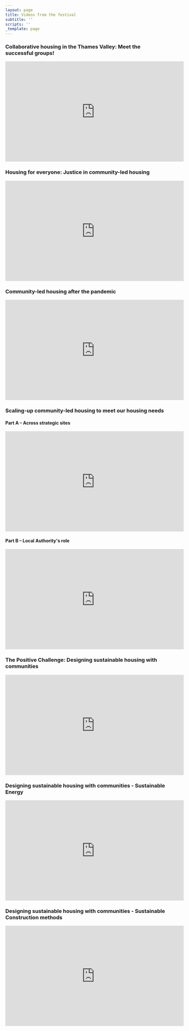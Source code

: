 ```yaml
---
layout: page
title: Videos from the festival
subtitle: ''
scripts: ''
_template: page
---
```


### Collaborative housing in the Thames Valley: Meet the successful groups!

<iframe width="560" height="315" src="https://www.youtube.com/embed/1WLrSlMj88I" title="YouTube video player" frameborder="0" allow="accelerometer; autoplay; clipboard-write; encrypted-media; gyroscope; picture-in-picture" allowfullscreen></iframe>

### Housing for everyone: Justice in community-led housing

<iframe width="560" height="315" src="https://www.youtube.com/embed/cJ14aanhYxk" title="YouTube video player" frameborder="0" allow="accelerometer; autoplay; clipboard-write; encrypted-media; gyroscope; picture-in-picture" allowfullscreen></iframe>

### Community-led housing after the pandemic

<iframe width="560" height="315" src="https://www.youtube.com/embed/WSdLBcTULLc" title="YouTube video player" frameborder="0" allow="accelerometer; autoplay; clipboard-write; encrypted-media; gyroscope; picture-in-picture" allowfullscreen></iframe>

### Scaling-up community-led housing to meet our housing needs

#### Part A – Across strategic sites

<iframe width="560" height="315" src="https://www.youtube.com/embed/z-3eJoa-TaA" title="YouTube video player" frameborder="0" allow="accelerometer; autoplay; clipboard-write; encrypted-media; gyroscope; picture-in-picture" allowfullscreen></iframe>

#### Part B – Local Authority's role

<iframe width="560" height="315" src="https://www.youtube.com/embed/12U5h-m_nTQ" title="YouTube video player" frameborder="0" allow="accelerometer; autoplay; clipboard-write; encrypted-media; gyroscope; picture-in-picture" allowfullscreen></iframe>

### The Positive Challenge: Designing sustainable housing with communities

<iframe width="560" height="315" src="https://www.youtube.com/embed/xT5YJmLWhlg" title="YouTube video player" frameborder="0" allow="accelerometer; autoplay; clipboard-write; encrypted-media; gyroscope; picture-in-picture" allowfullscreen></iframe>

### Designing sustainable housing with communities - Sustainable Energy

<iframe width="560" height="315" src="https://www.youtube.com/embed/SaupNbJs1QQ" title="YouTube video player" frameborder="0" allow="accelerometer; autoplay; clipboard-write; encrypted-media; gyroscope; picture-in-picture" allowfullscreen></iframe>

### Designing sustainable housing with communities - Sustainable Construction methods

<iframe width="560" height="315" src="https://www.youtube.com/embed/s67Y19sd0mI" title="YouTube video player" frameborder="0" allow="accelerometer; autoplay; clipboard-write; encrypted-media; gyroscope; picture-in-picture" allowfullscreen></iframe>
